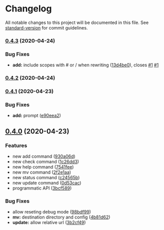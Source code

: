 # Changelog

All notable changes to this project will be documented in this file. See [standard-version](https://github.com/conventional-changelog/standard-version) for commit guidelines.

### [0.4.3](https://github.com/noelmace/monocli/compare/v0.4.2...v0.4.3) (2020-04-24)


### Bug Fixes

* **add:** include scopes with # or / when rewriting ([13d4be0](https://github.com/noelmace/monocli/commit/13d4be08d3e67234bdda909e84ba716a28e3dedd)), closes [#1](https://github.com/noelmace/monocli/issues/1) [#1](https://github.com/noelmace/monocli/issues/1)

### [0.4.2](https://github.com/noelmace/monocli/compare/v0.4.1...v0.4.2) (2020-04-24)

### [0.4.1](https://github.com/noelmace/monocli/compare/v0.4.0...v0.4.1) (2020-04-23)


### Bug Fixes

* **add:** prompt ([e90eea2](https://github.com/noelmace/monocli/commit/e90eea2cb18a366ea88139f63433dfbbfa0b6aaa))

## [0.4.0](https://github.com/noelmace/monocli/compare/v0.1.0...v0.4.0) (2020-04-23)


### Features

* new add command ([930a06d](https://github.com/noelmace/monocli/commit/930a06d9f4f879bb70974a8f717330195bf9bd44))
* new check command ([1c26dd3](https://github.com/noelmace/monocli/commit/1c26dd30bcbd66353d4891212d7b493fd423957d))
* new help command ([7541fee](https://github.com/noelmace/monocli/commit/7541fee029112facfdb283fd2a99f04e4fc3278d))
* new mv command ([2f2e1aa](https://github.com/noelmace/monocli/commit/2f2e1aabfcaed46334885a6d990d516e4898ddc0))
* new status command ([c24565b](https://github.com/noelmace/monocli/commit/c24565b0090c6845b481d70046524a5ae5fe2b2c))
* new update command ([0d53cac](https://github.com/noelmace/monocli/commit/0d53cacdf47858f7e72870bf6f3b22f2b6788f0a))
* programmatic API ([3bcf589](https://github.com/noelmace/monocli/commit/3bcf5894293663ce360b30b8c4f99df18d1bce79))


### Bug Fixes

* allow reseting debug mode ([98bdf99](https://github.com/noelmace/monocli/commit/98bdf99c9763bf66165be10ab48f17eb91038411))
* **mv:** destination directory and config ([4b81d62](https://github.com/noelmace/monocli/commit/4b81d62a2d3fa94078a67745d0360e5b30261db7))
* **update:** allow relative url ([3b2cf49](https://github.com/noelmace/monocli/commit/3b2cf4956481e5e4da5b474e6646197d1a62418b))
